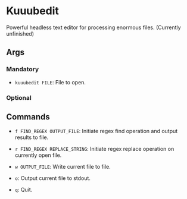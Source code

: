# Kuuubedit

Powerful headless text editor for processing enormous files. (Currently unfinished)

## Args

### Mandatory

- `kuuubedit FILE`: File to open.

### Optional



## Commands

- `f FIND_REGEX OUTPUT_FILE`: Initiate regex find operation and output results to file.

- `r FIND_REGEX REPLACE_STRING`: Initiate regex replace operation on currently open file.

- `w OUTPUT_FILE`: Write current file to file.

- `o`: Output current file to stdout.

- `q`: Quit.
